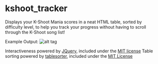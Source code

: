 # kshoot_tracker
Displays your K-Shoot Mania scores in a neat HTML table, sorted by difficulty level, to help you track your progress without having to scroll through the K-Shoot song list!

Example Output:
![alt tag](http://i.imgur.com/mVhi4Zd.png)

Interactiveness powered by [JQuery](https://jquery.org/), included under the [MIT license](https://jquery.org/license/)
Table sorting powered by [tablesorter](http://tablesorter.com/), included under the [MIT License](http://opensource.org/licenses/mit-license.php)
